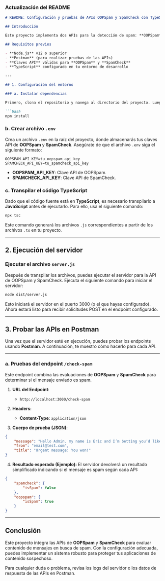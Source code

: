 ### Actualización del README

```markdown
# README: Configuración y pruebas de APIs OOPSpam y SpamCheck con TypeScript

## Introducción

Este proyecto implementa dos APIs para la detección de spam: **OOPSpam** y **SpamCheck**. Ambas APIs permiten detectar contenido sospechoso basado en direcciones IP, correos electrónicos y el contenido de mensajes.

## Requisitos previos

- **Node.js** v12 o superior
- **Postman** (para realizar pruebas de las APIs)
- **Claves API** válidas para **OOPSpam** y **SpamCheck**
- **TypeScript** configurado en tu entorno de desarrollo

---

## 1. Configuración del entorno

### a. Instalar dependencias

Primero, clona el repositorio y navega al directorio del proyecto. Luego, instala todas las dependencias listadas en el archivo `package.json` con el siguiente comando:

```bash
npm install
```

### b. Crear archivo `.env`

Crea un archivo `.env` en la raíz del proyecto, donde almacenarás tus claves API de **OOPSpam** y **SpamCheck**. Asegúrate de que el archivo `.env` siga el siguiente formato:

```plaintext
OOPSPAM_API_KEY=tu_oopspam_api_key
SPAMCHECK_API_KEY=tu_spamcheck_api_key
```

- **OOPSPAM_API_KEY**: Clave API de OOPSpam.
- **SPAMCHECK_API_KEY**: Clave API de SpamCheck.

### c. Transpilar el código TypeScript

Dado que el código fuente está en **TypeScript**, es necesario transpilarlo a **JavaScript** antes de ejecutarlo. Para ello, usa el siguiente comando:

```bash
npx tsc
```

Este comando generará los archivos `.js` correspondientes a partir de los archivos `.ts` en tu proyecto.

---

## 2. Ejecución del servidor

### Ejecutar el archivo `server.js`

Después de transpilar los archivos, puedes ejecutar el servidor para la API de OOPSpam y SpamCheck. Ejecuta el siguiente comando para iniciar el servidor:

```bash
node dist/server.js
```

Esto iniciará el servidor en el puerto 3000 (o el que hayas configurado). Ahora estará listo para recibir solicitudes POST en el endpoint configurado.

---

## 3. Probar las APIs en Postman

Una vez que el servidor esté en ejecución, puedes probar los endpoints usando **Postman**. A continuación, te muestro cómo hacerlo para cada API.

---

### a. Pruebas del endpoint `/check-spam`

Este endpoint combina las evaluaciones de **OOPSpam** y **SpamCheck** para determinar si el mensaje enviado es spam.

1. **URL del Endpoint**:
   - `http://localhost:3000/check-spam`

2. **Headers**:
   - **Content-Type**: `application/json`

3. **Cuerpo de prueba (JSON)**:
```json
{
    "message": "Hello Admin. my name is Eric and I’m betting you’d like your website to generate more leads...",
    "from": "email@test.com",
    "title": "Urgent message: You won!"
}
```

4. **Resultado esperado (Ejemplo):**
   El servidor devolverá un resultado simplificado indicando si el mensaje es spam según cada API:

```json
{
    "spamcheck": {
        "isSpam": false
    },
    "oopspam": {
        "isSpam": true
    }
}
```

---

## Conclusión

Este proyecto integra las APIs de **OOPSpam** y **SpamCheck** para evaluar contenido de mensajes en busca de spam. Con la configuración adecuada, puedes implementar un sistema robusto para proteger tus aplicaciones de contenido sospechoso.

Para cualquier duda o problema, revisa los logs del servidor o los datos de respuesta de las APIs en Postman.
```